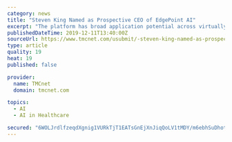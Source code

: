 ```yaml
---
category: news
title: "Steven King Named as Prospective CEO of EdgePoint AI"
excerpt: "The platform has broad application potential across virtually all types of pharmaceutical manufacturing including biologics, cell and gene therapy, small molecule manufacturing, bulk drug substance, fill finish, packaging and labeling. This technology is already employed in the retail sector for tracking customer purchases and in the ..."
publishedDateTime: 2019-12-11T13:40:00Z
sourceUrl: https://www.tmcnet.com/usubmit/-steven-king-named-as-prospective-ceo-edgepoint-ai-/2019/12/11/9067896.htm
type: article
quality: 19
heat: 19
published: false

provider:
  name: TMCnet
  domain: tmcnet.com

topics:
  - AI
  - AI in Healthcare

secured: "6WOLJrdlfzeqdXgnig1VURkTjT1EATsGnEjXnJiqQoLV1tMDY/m6ebhSuDhotf7HLVteiSEwPnotfEyTbtLtWVjX2wn4kUc4XDcUmK9kOSfFc4xPF8vmuh+vac+E/tTqb4hrBsOH/IKJgipmt5tfQDraKHA5Iohpuctr0zKSfUNh/jXurWpkH8VkC71evQAo+1ed4eOkv4bodjOFIansbaNqAmH8/C/dEQcpO9qYlA7d6QYPm80w/DlwnFljrKmrat0K5YWuPsZWkGv2fasM9w==;flya9TyAkjfFaIyMIux/ug=="
---
```


